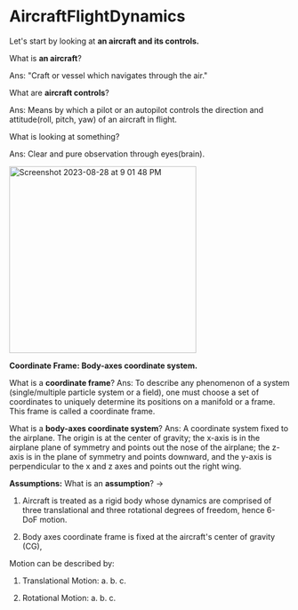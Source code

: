 # AircraftFlightDynamics

Let's start by looking at **an aircraft and its controls.**

What is **an aircraft**?

Ans: "Craft or vessel which navigates through the air."

What are **aircraft controls**?

Ans: Means by which a pilot or an autopilot controls the direction and attitude(roll, pitch, yaw) of an aircraft in flight.

What is looking at something?

Ans: Clear and pure observation through eyes(brain).

<img width="336" alt="Screenshot 2023-08-28 at 9 01 48 PM" src="https://github.com/Praful22/AircraftFlightDynamics/assets/65821250/60411afc-39fb-4e7d-8ac5-3f5af268e49c">

**Coordinate Frame: Body-axes coordinate system.**

What is a **coordinate frame**?
Ans: To describe any phenomenon of a system (single/multiple particle system or a field), one must choose a set of coordinates to uniquely determine its positions on a manifold or a frame. This frame is called a coordinate frame. 

What is a **body-axes coordinate system**?
Ans: A coordinate system fixed to the airplane. The origin is at the center of gravity; the x-axis is in the airplane plane of symmetry and points out the nose of the airplane; the z-axis is in the plane of symmetry and points downward, and the y-axis is perpendicular to the x and z axes and points out the right wing.

**Assumptions:**
What is an **assumption**? -> 

1. Aircraft is treated as a rigid body whose dynamics are comprised of three translational and three rotational degrees of freedom, hence 6-DoF motion.

2. Body axes coordinate frame is fixed at the aircraft's center of gravity (CG),

Motion can be described by:
1. Translational Motion:
  a.
  b.
  c.


2. Rotational Motion:
  a.
  b.
  c.



